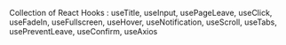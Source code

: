 Collection of React Hooks : 
useTitle, useInput, usePageLeave, useClick, useFadeIn, useFullscreen, useHover, useNotification, useScroll, useTabs, usePreventLeave, useConfirm, useAxios